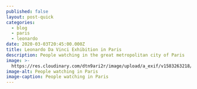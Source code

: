 ```yaml
---
published: false
layout: post-quick
categories:
  - blog
  - paris
  - leonardo
date: 2020-03-03T20:45:00.000Z
title: Leonardo Da Vinci Exhibition in Paris
description: People watching in the great metropolitan city of Paris
image: >-
  https://res.cloudinary.com/dtn9ari2r/image/upload/a_exif/v1583263218/blog/F345B03A-D36E-4F24-B5B2-1982BE7A1A67.jpg
image-alt: People watching in Paris
image-caption: People watching in Paris
---
```

